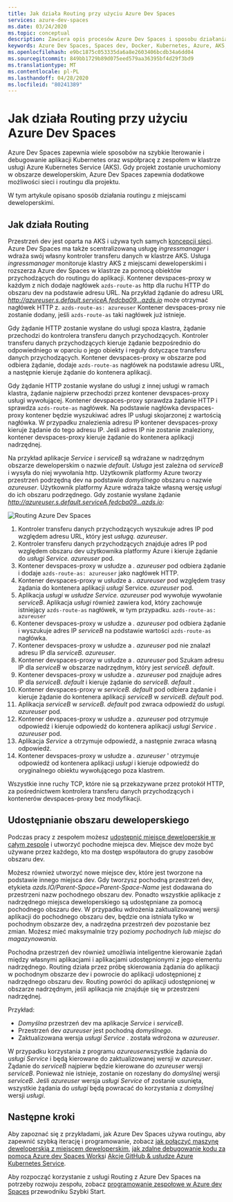 ```yaml
---
title: Jak działa Routing przy użyciu Azure Dev Spaces
services: azure-dev-spaces
ms.date: 03/24/2020
ms.topic: conceptual
description: Zawiera opis procesów Azure Dev Spaces i sposobu działania routingu
keywords: Azure Dev Spaces, Spaces dev, Docker, Kubernetes, Azure, AKS, Azure Kubernetes Service, kontenery
ms.openlocfilehash: e9bc1875c053335da6a8e2603406bcdb34a6dd04
ms.sourcegitcommit: 849bb1729b89d075eed579aa36395bf4d29f3bd9
ms.translationtype: MT
ms.contentlocale: pl-PL
ms.lasthandoff: 04/28/2020
ms.locfileid: "80241389"
---
```

# <a name="how-routing-works-with-azure-dev-spaces"></a>Jak działa Routing przy użyciu Azure Dev Spaces

Azure Dev Spaces zapewnia wiele sposobów na szybkie Iterowanie i debugowanie aplikacji Kubernetes oraz współpracę z zespołem w klastrze usługi Azure Kubernetes Service (AKS). Gdy projekt zostanie uruchomiony w obszarze deweloperskim, Azure Dev Spaces zapewnia dodatkowe możliwości sieci i routingu dla projektu.

W tym artykule opisano sposób działania routingu z miejscami deweloperskimi.

## <a name="how-routing-works"></a>Jak działa Routing

Przestrzeń dev jest oparta na AKS i używa tych samych [koncepcji sieci](../aks/concepts-network.md). Azure Dev Spaces ma także scentralizowaną usługę *ingressmanager* i wdraża swój własny kontroler transferu danych w klastrze AKS. Usługa *ingressmanager* monitoruje klastry AKS z miejscami deweloperskimi i rozszerza Azure dev Spaces w klastrze za pomocą obiektów przychodzących do routingu do aplikacji. Kontener devspaces-proxy w każdym z nich dodaje nagłówek `azds-route-as` http dla ruchu HTTP do obszaru dev na podstawie adresu URL. Na przykład żądanie do adresu URL *http://azureuser.s.default.serviceA.fedcba09...azds.io* może otrzymać nagłówek HTTP z. `azds-route-as: azureuser` Kontener devspaces-proxy nie zostanie dodany, jeśli `azds-route-as` taki nagłówek już istnieje.

Gdy żądanie HTTP zostanie wysłane do usługi spoza klastra, żądanie przechodzi do kontrolera transferu danych przychodzących. Kontroler transferu danych przychodzących kieruje żądanie bezpośrednio do odpowiedniego w oparciu o jego obiekty i reguły dotyczące transferu danych przychodzących. Kontener devspaces-proxy w obszarze pod odbiera żądanie, dodaje `azds-route-as` nagłówek na podstawie adresu URL, a następnie kieruje żądanie do kontenera aplikacji.

Gdy żądanie HTTP zostanie wysłane do usługi z innej usługi w ramach klastra, żądanie najpierw przechodzi przez kontener devspaces-proxy usługi wywołującej. Kontener devspaces-proxy sprawdza żądanie HTTP i sprawdza `azds-route-as` nagłówek. Na podstawie nagłówka devspaces-proxy kontener będzie wyszukiwać adres IP usługi skojarzonej z wartością nagłówka. W przypadku znalezienia adresu IP kontener devspaces-proxy kieruje żądanie do tego adresu IP. Jeśli adres IP nie zostanie znaleziony, kontener devspaces-proxy kieruje żądanie do kontenera aplikacji nadrzędnej.

Na przykład aplikacje *Service* i *serviceB* są wdrażane w nadrzędnym obszarze deweloperskim o nazwie *default*. *Usługa* jest zależna od *serviceB* i wysyła do niej wywołania http. Użytkownik platformy Azure tworzy przestrzeń podrzędną dev na podstawie *domyślnego* obszaru o nazwie *azureuser*. Użytkownik platformy Azure wdraża także własną wersję *usługi* do ich obszaru podrzędnego. Gdy zostanie wysłane żądanie *http://azureuser.s.default.serviceA.fedcba09...azds.io*:

![Routing Azure Dev Spaces](media/how-dev-spaces-works/routing.svg)

1. Kontroler transferu danych przychodzących wyszukuje adres IP pod względem adresu URL, który jest *usługą. azureuser*.
1. Kontroler transferu danych przychodzących znajduje adres IP pod względem obszaru dev użytkownika platformy Azure i kieruje żądanie do *usługi Service. azureuser* pod.
1. Kontener devspaces-proxy w usłudze a *. azureuser* pod odbiera żądanie i dodaje `azds-route-as: azureuser` jako nagłówek HTTP.
1. Kontener devspaces-proxy w usłudze a *. azureuser* pod względem trasy żądania do kontenera aplikacji *usługi* Service. *azureuser* pod.
1. Aplikacja *usługi* w *usłudze Service. azureuser* pod wywołuje wywołanie *serviceB*. Aplikacja *usługi* również zawiera kod, który zachowuje istniejący `azds-route-as` nagłówek, w tym przypadku. `azds-route-as: azureuser`
1. Kontener devspaces-proxy w usłudze a *. azureuser* pod odbiera żądanie i wyszukuje adres IP *serviceB* na podstawie wartości `azds-route-as` nagłówka.
1. Kontener devspaces-proxy w usłudze a *. azureuser* pod nie znalazł adresu IP dla *serviceB. azureuser*.
1. Kontener devspaces-proxy w usłudze a *. azureuser* pod Szukam adresu IP dla *serviceB* w obszarze nadrzędnym, który jest *serviceB. default*.
1. Kontener devspaces-proxy w usłudze a *. azureuser* pod znajduje adres IP dla *serviceB. default* i kieruje żądanie do *serviceB. default* .
1. Kontener devspaces-proxy w *serviceB. default* pod odbiera żądanie i kieruje żądanie do kontenera aplikacji *serviceB* w *serviceB. default* pod.
1. Aplikacja *serviceB* w *serviceB. default* pod zwraca odpowiedź do *usługi. azureuser* pod.
1. Kontener devspaces-proxy w usłudze a *. azureuser* pod otrzymuje odpowiedź i kieruje odpowiedź do kontenera aplikacji *usługi Service* *. azureuser* pod.
1. Aplikacja *Service* a otrzymuje odpowiedź, a następnie zwraca własną odpowiedź.
1. Kontener devspaces-proxy w usłudze a *. azureuser* ' otrzymuje odpowiedź od kontenera aplikacji *usługi* i kieruje odpowiedź do oryginalnego obiektu wywołującego poza klastrem.

Wszystkie inne ruchy TCP, które nie są przekazywane przez protokół HTTP, za pośrednictwem kontrolera transferu danych przychodzących i kontenerów devspaces-proxy bez modyfikacji.

## <a name="sharing-a-dev-space"></a>Udostępnianie obszaru deweloperskiego

Podczas pracy z zespołem możesz [udostępnić miejsce deweloperskie w całym zespole](how-to/share-dev-spaces.md) i utworzyć pochodne miejsca dev. Miejsce dev może być używane przez każdego, kto ma dostęp współautora do grupy zasobów obszaru dev.

Możesz również utworzyć nowe miejsce dev, które jest tworzone na podstawie innego miejsca dev. Gdy tworzysz pochodną przestrzeń dev, etykieta *azds.IO/Parent-Space=Parent-Space-Name* jest dodawana do przestrzeni nazw pochodnego obszaru dev. Ponadto wszystkie aplikacje z nadrzędnego miejsca deweloperskiego są udostępniane za pomocą pochodnego obszaru dev. W przypadku wdrożenia zaktualizowanej wersji aplikacji do pochodnego obszaru dev, będzie ona istniała tylko w pochodnym obszarze dev, a nadrzędna przestrzeń dev pozostanie bez zmian. Możesz mieć maksymalnie trzy poziomy *pochodnych lub miejsc do magazynowania.*

Pochodna przestrzeń dev również umożliwia inteligentne kierowanie żądań między własnymi aplikacjami i aplikacjami udostępnionymi z jego elementu nadrzędnego. Routing działa przez próbę skierowania żądania do aplikacji w pochodnym obszarze dev i powrocie do aplikacji udostępnionej z nadrzędnego obszaru dev. Routing powróci do aplikacji udostępnionej w obszarze nadrzędnym, jeśli aplikacja nie znajduje się w przestrzeni nadrzędnej.

Przykład:
* *Domyślna* przestrzeń dev ma aplikacje *Service* i *serviceB*.
* Przestrzeń dev *azureuser* jest pochodną *domyślnego*.
* Zaktualizowana wersja *usługi Service* . została wdrożona w *azureuser*.

W przypadku korzystania z programu *azureuser*wszystkie żądania do *usługi Service* i będą kierowane do zaktualizowanej wersji w *azureuser*. Żądanie do *serviceB* najpierw będzie kierowane do *azureuser* wersji *serviceB*. Ponieważ nie istnieje, zostanie on rozesłany do *domyślnej* wersji *serviceB*. Jeśli *azureuser* wersja *usługi Service* of zostanie usunięta, wszystkie żądania do *usługi* będą powracać do korzystania z *domyślnej* wersji *usługi*.

## <a name="next-steps"></a>Następne kroki

Aby zapoznać się z przykładami, jak Azure Dev Spaces używa routingu, aby zapewnić szybką iterację i programowanie, zobacz [jak połączyć maszynę deweloperskią z miejscem deweloperskim][how-it-works-connect], [jak zdalne debugowanie kodu za pomocą Azure dev Spaces Works][how-it-works-remote-debugging]i [Akcje GitHub & usłudze Azure Kubernetes Service][pr-flow].

Aby rozpocząć korzystanie z usługi Routing z Azure Dev Spaces na potrzeby rozwoju zespołu, zobacz [programowanie zespołowe w Azure dev Spaces][quickstart-team] przewodniku Szybki Start.

[helm-upgrade]: https://helm.sh/docs/intro/using_helm/#helm-upgrade-and-helm-rollback-upgrading-a-release-and-recovering-on-failure
[how-it-works-connect]: how-dev-spaces-works-connect.md
[how-it-works-remote-debugging]: how-dev-spaces-works-remote-debugging.md
[pr-flow]: how-to/github-actions.md
[quickstart-team]: quickstart-team-development.md
[troubleshooting]: troubleshooting.md